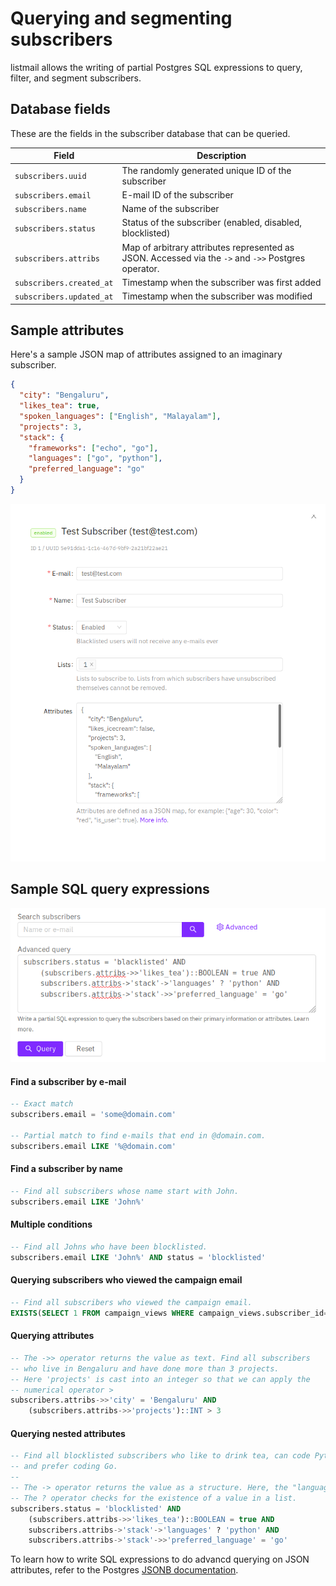 # Querying and segmenting subscribers

listmail allows the writing of partial Postgres SQL expressions to query, filter, and segment subscribers.

## Database fields

These are the fields in the subscriber database that can be queried.

| Field                    | Description                                                                                         |
| ------------------------ | --------------------------------------------------------------------------------------------------- |
| `subscribers.uuid`       | The randomly generated unique ID of the subscriber                                                  |
| `subscribers.email`      | E-mail ID of the subscriber                                                                         |
| `subscribers.name`       | Name of the subscriber                                                                              |
| `subscribers.status`     | Status of the subscriber (enabled, disabled, blocklisted)                                           |
| `subscribers.attribs`    | Map of arbitrary attributes represented as JSON. Accessed via the `->` and `->>` Postgres operator. |
| `subscribers.created_at` | Timestamp when the subscriber was first added                                                       |
| `subscribers.updated_at` | Timestamp when the subscriber was modified                                                          |

## Sample attributes

Here's a sample JSON map of attributes assigned to an imaginary subscriber.

```json
{
  "city": "Bengaluru",
  "likes_tea": true,
  "spoken_languages": ["English", "Malayalam"],
  "projects": 3,
  "stack": {
    "frameworks": ["echo", "go"],
    "languages": ["go", "python"],
    "preferred_language": "go"
  }
}
```

![listmail screenshot](../images/edit-subscriber.png)

## Sample SQL query expressions

![listmail](../images/query-subscribers.png)

#### Find a subscriber by e-mail

```sql
-- Exact match
subscribers.email = 'some@domain.com'

-- Partial match to find e-mails that end in @domain.com.
subscribers.email LIKE '%@domain.com'

```

#### Find a subscriber by name

```sql
-- Find all subscribers whose name start with John.
subscribers.email LIKE 'John%'

```

#### Multiple conditions

```sql
-- Find all Johns who have been blocklisted.
subscribers.email LIKE 'John%' AND status = 'blocklisted'
```

#### Querying subscribers who viewed the campaign email

```sql
-- Find all subscribers who viewed the campaign email.
EXISTS(SELECT 1 FROM campaign_views WHERE campaign_views.subscriber_id=subscribers.id AND campaign_views.campaign_id=<put_id_of_campaign>)
```

#### Querying attributes

```sql
-- The ->> operator returns the value as text. Find all subscribers
-- who live in Bengaluru and have done more than 3 projects.
-- Here 'projects' is cast into an integer so that we can apply the
-- numerical operator >
subscribers.attribs->>'city' = 'Bengaluru' AND
    (subscribers.attribs->>'projects')::INT > 3
```

#### Querying nested attributes

```sql
-- Find all blocklisted subscribers who like to drink tea, can code Python
-- and prefer coding Go.
--
-- The -> operator returns the value as a structure. Here, the "languages" field
-- The ? operator checks for the existence of a value in a list.
subscribers.status = 'blocklisted' AND
    (subscribers.attribs->>'likes_tea')::BOOLEAN = true AND
    subscribers.attribs->'stack'->'languages' ? 'python' AND
    subscribers.attribs->'stack'->>'preferred_language' = 'go'

```

To learn how to write SQL expressions to do advancd querying on JSON attributes, refer to the Postgres [JSONB documentation](https://www.postgresql.org/docs/11/functions-json.html).
